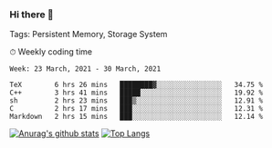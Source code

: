 ### Hi there 👋

Tags: Persistent Memory, Storage System

<!--

[![Anurag's github stats](https://github-readme-stats.vercel.app/api?username=wwyf)](https://github.com/anuraghazra/github-readme-stats)

[![Anurag's github stats](https://github-readme-stats.vercel.app/api?username=wwyf&count_private=true)](https://github.com/anuraghazra/github-readme-stats)


[![Top Langs](https://github-readme-stats.vercel.app/api/top-langs/?username=wwyf&count_private=true&&hide=jupyter%20notebook,html)](https://github.com/anuraghazra/github-readme-stats)



-->


⏱ Weekly coding time

<!--START_SECTION:waka-->
```text
Week: 23 March, 2021 - 30 March, 2021

TeX        6 hrs 26 mins   ████████▓░░░░░░░░░░░░░░░░   34.75 % 
C++        3 hrs 41 mins   █████░░░░░░░░░░░░░░░░░░░░   19.92 % 
sh         2 hrs 23 mins   ███▒░░░░░░░░░░░░░░░░░░░░░   12.91 % 
C          2 hrs 17 mins   ███░░░░░░░░░░░░░░░░░░░░░░   12.31 % 
Markdown   2 hrs 15 mins   ███░░░░░░░░░░░░░░░░░░░░░░   12.14 % 
```
<!--END_SECTION:waka-->



[![Anurag's github stats](https://github-readme-stats.vercel.app/api?username=wwyf&count_private=true&show_icons=true&hide_border=true)](https://github.com/anuraghazra/github-readme-stats) [![Top Langs](https://github-readme-stats.vercel.app/api/top-langs/?username=wwyf&count_private=true&hide=jupyter%20notebook,html,OpenEdge%20ABL&langs_count=10&layout=compact&hide_border=true)](https://github.com/anuraghazra/github-readme-stats)

<!--

[![willianrod's wakatime stats](https://github-readme-stats.vercel.app/api/wakatime?username=wwyf)](https://github.com/anuraghazra/github-readme-stats)


-->
